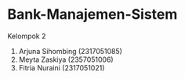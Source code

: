 # Bank-Manajemen-Sistem
Kelompok 2 
1. Arjuna Sihombing (2317051085)
2. Meyta Zaskiya (2357051006)
3. Fitria Nuraini (2317051021)
